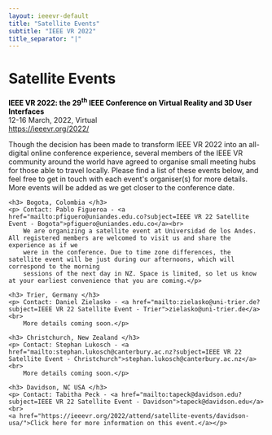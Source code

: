 ```yaml
---
layout: ieeevr-default
title: "Satellite Events"
subtitle: "IEEE VR 2022"
title_separator: "|"
---
```



<div>
    <h1 id="satellite-events"> Satellite Events </h1>
    <p>
        <strong style="color: black">IEEE VR 2022: the 29<sup>th</sup> IEEE Conference on Virtual Reality and 3D User Interfaces</strong>
        <br /> 
        12-16 March, 2022, Virtual
        <br />
        <a href="https://ieeevr.org/2022/">https://ieeevr.org/2022/</a>
    </p>
    <p>
        Though the decision has been made to transform IEEE VR 2022 into an all-digital online conference experience, several members 
        of the IEEE VR community around the world have agreed to organise small meeting hubs for those able to travel locally. 
        Please find a list of these events below, and feel free to get in touch with each event's organiser(s) for more details. 
        More events will be added as we get closer to the conference date.
    </p>

    <h3> Bogota, Colombia </h3>
    <p> Contact: Pablo Figueroa - <a href="mailto:pfiguero@uniandes.edu.co?subject=IEEE VR 22 Satellite Event - Bogota">pfiguero@uniandes.edu.co</a><br>
        We are organizing a satellite event at Universidad de los Andes. All registered members are welcomed to visit us and share the experience as if we 
        were in the conference. Due to time zone differences, the satellite event will be just during our afternoons, which will correspond to the morning 
        sessions of the next day in NZ. Space is limited, so let us know at your earliest convenience that you are coming.</p>

    <h3> Trier, Germany </h3>
    <p> Contact: Daniel Zielasko - <a href="mailto:zielasko@uni-trier.de?subject=IEEE VR 22 Satellite Event - Trier">zielasko@uni-trier.de</a><br>
        More details coming soon.</p>
    
    <h3> Christchurch, New Zealand </h3>
    <p> Contact: Stephan Lukosch - <a href="mailto:stephan.lukosch@canterbury.ac.nz?subject=IEEE VR 22 Satellite Event - Christchurch">stephan.lukosch@canterbury.ac.nz</a><br>
        More details coming soon.</p>

    <h3> Davidson, NC USA </h3>
    <p> Contact: Tabitha Peck - <a href="mailto:tapeck@davidson.edu?subject=IEEE VR 22 Satellite Event - Davidson">tapeck@davidson.edu</a><br>
    <a href="https://ieeevr.org/2022/attend/satellite-events/davidson-usa/">Click here for more information on this event.</a></p>
    
</div>